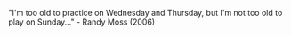 "I'm too old to practice on Wednesday and Thursday, but I'm not too old to play on Sunday..."
	 - Randy Moss (2006) 